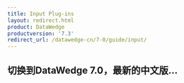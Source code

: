 ```yaml
---
title: Input Plug-ins
layout: redirect.html
product: DataWedge
productversion: '7.3'
redirect_url: /datawedge-cn/7-0/guide/input/
---
```


## 切换到DataWedge 7.0，最新的中文版...
